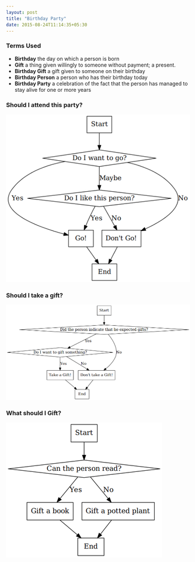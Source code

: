 ```yaml
---
layout: post
title: "Birthday Party"
date: 2015-08-24T11:14:35+05:30
---
```

### Terms Used

* **Birthday** the day on which a person is born
* **Gift** a thing given willingly to someone without payment; a present.
* **Birthday Gift** a gift given to someone on their birthday
* **Birthday Person** a person who has their birthday today
* **Birthday Party** a celebration of the fact that the person has managed to stay alive for one or more years

### Should I attend this party?

![Should I attend this party?](/charts/birthday_decision.png)

### Should I take a gift?

![Should I take a gift?](/charts/birthday_gift.png)

### What should I Gift?

![What should I gift?](/charts/birthday_gift_selection.png)
